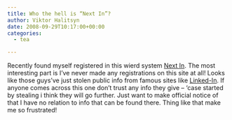 ```yaml
---
title: Who the hell is “Next In”?
author: Viktor Halitsyn
date: 2008-09-29T10:17:00+00:00
categories:
  - tea

---
```

Recently found myself registered in this wierd system [Next In][1]. The most interesting part is I&#8217;ve never made any registrations on this site at all! Looks like those guys&#8217;ve just stolen public info from famous sites like [Linked-In][2]. If anyone comes across this one don&#8217;t trust any info they give &#8211; &#8216;case started by stealing i think they will go further. Just want to make official notice of that I have no relation to info that can be found there. Thing like that make me so frustrated!

 [1]: http://www.nextin.ru/
 [2]: http://www.linkedin.com/